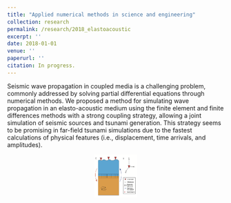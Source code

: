 ```yaml
---
title: "Applied numerical methods in science and engineering"
collection: research
permalink: /research/2018_elastoacoustic
excerpt: ''
date: 2018-01-01
venue: ''
paperurl: ''
citation: In progress.
---
```



Seismic wave propagation in coupled media is a challenging problem, commonly addressed by solving partial differential equations through numerical methods. We proposed a method for simulating wave propagation in an elasto-acoustic medium using the finite element and finite differences methods with a strong coupling strategy, allowing a joint simulation of seismic sources and tsunami generation. This strategy seems to be promising in far-field tsunami simulations due to the fastest calculations of physical features (i.e., displacement, time arrivals, and amplitudes).


<p>   </p>
<center>
<img src="./images/WORK_CARTOON.png" alt="Elastoacoustic coupling problem diagram The red triangles represent tsunami amplitude receptors, and the red and blue arrows denote forward simulation and the SGT approach. The black dashed line represents the coupling zone and rupture length." style="height: 100px; width:100px;"/>
</center>
<p>   </p>
